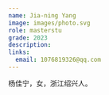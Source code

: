 ```yaml
---
name: Jia-ning Yang
image: images/photo.svg
role: masterstu
grade: 2023
description: 
links:
  email: 1076819326@qq.com
---
```


杨佳宁，女，浙江绍兴人。